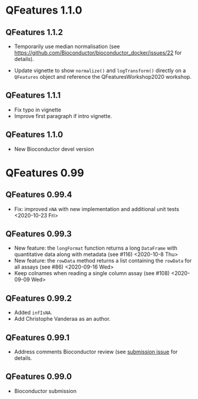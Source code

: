# QFeatures 1.1.0

## QFeatures 1.1.2

- Temporarily use median normalisation (see
  https://github.com/Bioconductor/bioconductor_docker/issues/22 for
  details).

- Update vignette to show `normalize()` and `logTransform()` directly
  on a `QFeatures` object and reference the QFeaturesWorkshop2020
  workshop.

## QFeatures 1.1.1

- Fix typo in vignette
- Improve first paragraph if intro vignette.

## QFeatures 1.1.0

- New Bioconductor devel version

# QFeatures 0.99

## QFeatures 0.99.4

- Fix: improved `nNA` with new implementation and additional unit
  tests <2020-10-23 Fri>

## QFeatures 0.99.3

- New feature: the `longFormat` function returns a long `DataFrame`
  with quantitative data along with metadata (see #116)
  <2020-10-8 Thu>
- New feature: the `rowData` method returns a list containing the
  `rowData` for all assays (see #86)
  <2020-09-16 Wed>
- Keep colnames when reading a single column assay (see #108)
  <2020-09-09 Wed>

## QFeatures 0.99.2

- Added `infIsNA`.
- Add Christophe Vanderaa as an author.

## QFeatures 0.99.1

- Address comments Bioconductor review (see [submission
  issue](https://github.com/Bioconductor/Contributions/issues/1556)
  for details.

## QFeatures 0.99.0

- Bioconductor submission
